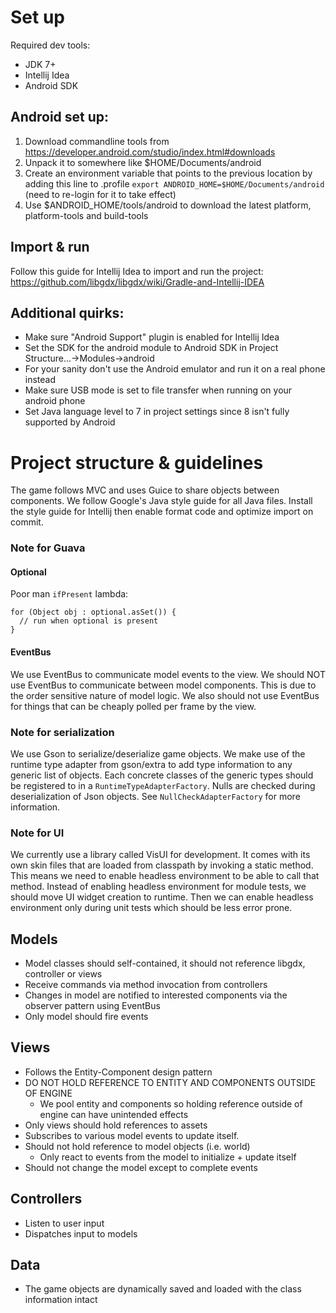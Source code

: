 # Set up
Required dev tools:
- JDK 7+
- Intellij Idea
- Android SDK

## Android set up:
1. Download commandline tools from https://developer.android.com/studio/index.html#downloads
2. Unpack it to somewhere like $HOME/Documents/android
3. Create an environment variable that points to the previous location by adding this line to .profile
    `export ANDROID_HOME=$HOME/Documents/android` (need to re-login for it to take effect)
4. Use $ANDROID_HOME/tools/android to download the latest platform, platform-tools and build-tools

## Import & run
Follow this guide for Intellij Idea to import and run the project:
https://github.com/libgdx/libgdx/wiki/Gradle-and-Intellij-IDEA

## Additional quirks:
- Make sure "Android Support" plugin is enabled for Intellij Idea
- Set the SDK for the android module to Android SDK in Project Structure...->Modules->android
- For your sanity don't use the Android emulator and run it on a real phone instead
- Make sure USB mode is set to file transfer when running on your android phone
- Set Java language level to 7 in project settings since 8 isn't fully supported by Android

# Project structure & guidelines
The game follows MVC and uses Guice to share objects between components.
We follow Google's Java style guide for all Java files. Install the style guide for Intellij
then enable format code and optimize import on commit.

### Note for Guava
#### Optional
Poor man `ifPresent` lambda:
```
for (Object obj : optional.asSet()) {
  // run when optional is present 
}
```

#### EventBus
We use EventBus to communicate model events to the view. We should NOT use EventBus to communicate
between model components. This is due to the order sensitive nature of model logic. We also should
not use EventBus for things that can be cheaply polled per frame by the view.


### Note for serialization
We use Gson to serialize/deserialize game objects. We make use of the runtime type adapter from
gson/extra to add type information to any generic list of objects. Each concrete classes of the
generic types should be registered to in a `RuntimeTypeAdapterFactory`. Nulls are checked during
deserialization of Json objects. See `NullCheckAdapterFactory` for more information.

### Note for UI
We currently use a library called VisUI for development. It comes with its own skin files that are
loaded from classpath by invoking a static method. This means we need to enable headless environment
to be able to call that method. Instead of enabling headless environment for module tests, we should
move UI widget creation to runtime. Then we can enable headless environment only during unit tests
which should be less error prone.

## Models
- Model classes should self-contained, it should not reference libgdx, controller or views
- Receive commands via method invocation from controllers
- Changes in model are notified to interested components via the observer pattern using EventBus
- Only model should fire events

## Views
- Follows the Entity-Component design pattern
- DO NOT HOLD REFERENCE TO ENTITY AND COMPONENTS OUTSIDE OF ENGINE
  - We pool entity and components so holding reference outside of engine can have unintended effects
- Only views should hold references to assets
- Subscribes to various model events to update itself.
- Should not hold reference to model objects (i.e. world)
  - Only react to events from the model to initialize + update itself
- Should not change the model except to complete events

## Controllers
- Listen to user input
- Dispatches input to models

## Data
- The game objects are dynamically saved and loaded with the class information intact
